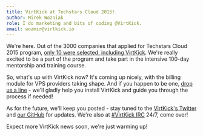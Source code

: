 ```yaml
---
title: VirtKick at Techstars Cloud 2015!
author: Mirek Wozniak
role: I do marketing and bits of coding @VirtKick.
email: wozmir@virtkick.io
---
```


We're here. Out of the 3000 companies that applied for Techstars Cloud 2015 program, [only 10 were selected, including VirtKick](http://www.techstars.com/announcing-techstars-cloud-class-of-2015/). We're really excited to be a part of the program and take part in the intensive 100-day mentorship and training course. 

So, what's up with VirtKick now? It's coming up nicely, with the billing module for VPS providers taking shape. And if you happen to be one, [drop us a line](mailto:team@virtkick.io) - we'll gladly help you install VirtKick and guide you through the process if needed!

As for the future, we'll keep you posted - stay tuned to the [VirtKick's Twitter](https://twitter.com/virtkick) and [our GitHub](https://github.com/virtkick/virtkick) for updates. We're also at [#VirtKick IRC](https://webchat.freenode.net/?channels=virtkick) 24/7, come over!

Expect more VirtKick news soon, we're just warming up!

